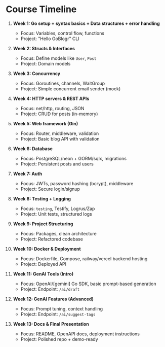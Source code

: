 # Course Timeline

1. **Week 1: Go setup + syntax basics + Data structures + error handling**
   - Focus: Variables, control flow, functions
   - Project: "Hello GoBlogr" CLI

2. **Week 2: Structs & Interfaces**
   - Focus: Define models like `User`, `Post`
   - Project: Domain models

3. **Week 3: Concurrency**
   - Focus: Goroutines, channels, WaitGroup
   - Project: Simple concurrent email sender (mock)

4. **Week 4: HTTP servers & REST APIs**
   - Focus: net/http, routing, JSON
   - Project: CRUD for posts (in-memory)

5. **Week 5: Web framework (Gin)**
   - Focus: Router, middleware, validation
   - Project: Basic blog API with validation

6. **Week 6: Database**
   - Focus: PostgreSQL/neon + GORM/sqlx, migrations
   - Project: Persistent posts and users

7. **Week 7: Auth**
   - Focus: JWTs, password hashing (bcrypt), middleware
   - Project: Secure login/signup

8. **Week 8: Testing + Logging**
   - Focus: `testing`, Testify, Logrus/Zap
   - Project: Unit tests, structured logs

9. **Week 9: Project Structuring**
    - Focus: Packages, clean architecture
    - Project: Refactored codebase

10. **Week 10: Docker & Deployment**
    - Focus: Dockerfile, Compose, railway/vercel backend hosting
    - Project: Deployed API

11. **Week 11: GenAI Tools (Intro)**
    - Focus: OpenAI/[gemini] Go SDK, basic prompt-based generation
    - Project: Endpoint: `/ai/draft`

12. **Week 12: GenAI Features (Advanced)**
    - Focus: Prompt tuning, context handling
    - Project: Endpoint: `/ai/suggest-tags`

13. **Week 13: Docs & Final Presentation**
    - Focus: README, OpenAPI docs, deployment instructions
    - Project: Polished repo + demo-ready
